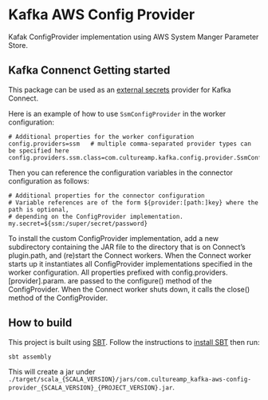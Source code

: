 # Kafka AWS Config Provider

Kafak ConfigProvider implementation using AWS System Manger Parameter Store.

## Kafka Connenct Getting started

This package can be used as an [external secrets](https://docs.confluent.io/current/connect/security.html#externalizing-secrets) provider for Kafka Connect.

Here is an example of how to use `SsmConfigProvider` in the worker configuration:

```
# Additional properties for the worker configuration
config.providers=ssm   # multiple comma-separated provider types can be specified here
config.providers.ssm.class=com.cultureamp.kafka.config.provider.SsmConfingProviderx
```

Then you can reference the configuration variables in the connector configuration as follows:

```
# Additional properties for the connector configuration
# Variable references are of the form ${provider:[path:]key} where the path is optional,
# depending on the ConfigProvider implementation.
my.secret=${ssm:/super/secret/password}
```

To install the custom ConfigProvider implementation, add a new subdirectory containing the JAR file to the directory that is on Connect’s plugin.path, and (re)start the Connect workers. When the Connect worker starts up it instantiates all ConfigProvider implementations specified in the worker configuration. All properties prefixed with config.providers.[provider].param. are passed to the configure() method of the ConfigProvider. When the Connect worker shuts down, it calls the close() method of the ConfigProvider.

## How to build

This project is built using [SBT](https://www.scala-sbt.org/). Follow the instructions to [install SBT](https://www.scala-sbt.org/download.html) then run:

```
sbt assembly
```

This will create a jar under `./target/scala_{SCALA_VERSION}/jars/com.cultureamp_kafka-aws-config-provider_{SCALA_VERSION}_{PROJECT_VERSION}.jar`.
